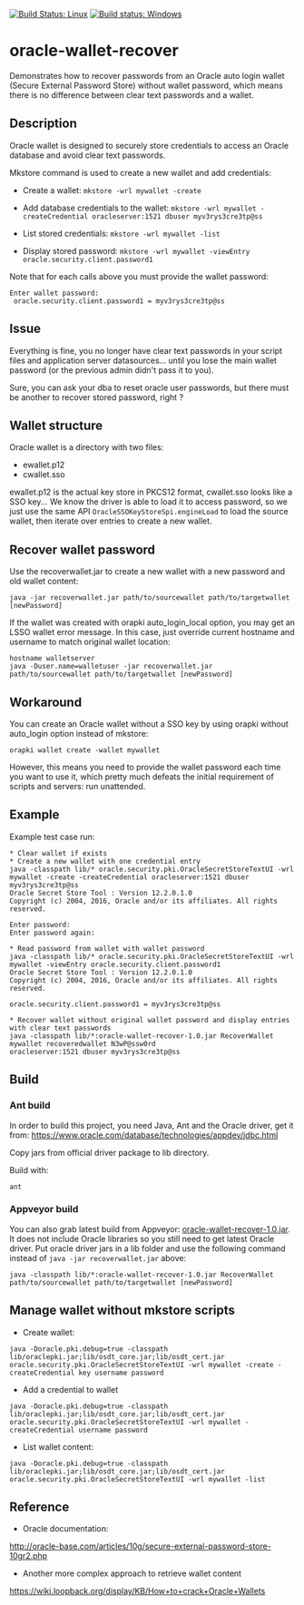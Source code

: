 [![Build Status: Linux](https://travis-ci.org/mguessan/oracle-wallet-recover.svg?branch=master)](https://travis-ci.org/mguessan/oracle-wallet-recover)
[![Build status: Windows](https://ci.appveyor.com/api/projects/status/uuvayjefe931ejpp?svg=true)](https://ci.appveyor.com/project/mguessan/oracle-wallet-recover)

# oracle-wallet-recover
Demonstrates how to recover passwords from an Oracle auto login wallet (Secure External Password Store) without wallet password, which means there is no difference between clear text passwords and a wallet.

## Description
Oracle wallet is designed to securely store credentials to access an Oracle database and avoid clear text passwords.

Mkstore command is used to create a new wallet and add credentials:

- Create a wallet:
`mkstore -wrl mywallet -create`

- Add database credentials to the wallet:
`mkstore -wrl mywallet -createCredential oracleserver:1521 dbuser myv3rys3cre3tp@ss`

- List stored credentials:
`mkstore -wrl mywallet -list`

- Display stored password:
`mkstore -wrl mywallet -viewEntry oracle.security.client.password1`

Note that for each calls above you must provide the wallet password:

```
Enter wallet password:
 oracle.security.client.password1 = myv3rys3cre3tp@ss
```
 
## Issue
Everything is fine, you no longer have clear text passwords in your script files and application server datasources...
until you lose the main wallet password (or the previous admin didn't pass it to you).

Sure, you can ask your dba to reset oracle user passwords, but there must be another to recover stored password, right ?

## Wallet structure
Oracle wallet is a directory with two files:
* ewallet.p12
* cwallet.sso

ewallet.p12 is the actual key store in PKCS12 format, cwallet.sso looks like a SSO key...
We know the driver is able to load it to access password, so we just use the same API `OracleSSOKeyStoreSpi.engineLoad`
to load the source wallet, then iterate over entries to create a new wallet.

## Recover wallet password
Use the recoverwallet.jar to create a new wallet with a new password and old wallet content:

`java -jar recoverwallet.jar path/to/sourcewallet path/to/targetwallet [newPassword]`

If the wallet was created with orapki auto_login_local option, you may get an LSSO wallet error message.
In this case, just override current hostname and username to match original wallet location:

```
hostname walletserver
java -Duser.name=walletuser -jar recoverwallet.jar path/to/sourcewallet path/to/targetwallet [newPassword]
```


## Workaround
You can create an Oracle wallet without a SSO key by using orapki without auto_login option instead of mkstore:

```
orapki wallet create -wallet mywallet
```

However, this means you need to provide the wallet password each time you want to use it, 
which pretty much defeats the initial requirement of scripts and servers: run unattended.

## Example
Example test case run:
```
* Clear wallet if exists
* Create a new wallet with one credential entry
java -classpath lib/* oracle.security.pki.OracleSecretStoreTextUI -wrl mywallet -create -createCredential oracleserver:1521 dbuser myv3rys3cre3tp@ss
Oracle Secret Store Tool : Version 12.2.0.1.0
Copyright (c) 2004, 2016, Oracle and/or its affiliates. All rights reserved.

Enter password:   
Enter password again:   

* Read password from wallet with wallet password
java -classpath lib/* oracle.security.pki.OracleSecretStoreTextUI -wrl mywallet -viewEntry oracle.security.client.password1
Oracle Secret Store Tool : Version 12.2.0.1.0
Copyright (c) 2004, 2016, Oracle and/or its affiliates. All rights reserved.

oracle.security.client.password1 = myv3rys3cre3tp@ss

* Recover wallet without original wallet password and display entries with clear text passwords
java -classpath lib/*:oracle-wallet-recover-1.0.jar RecoverWallet mywallet recoveredwallet N3wP@ssw0rd
oracleserver:1521 dbuser myv3rys3cre3tp@ss
```

## Build
### Ant build
In order to build this project, you need Java, Ant and the Oracle driver, get it from:
https://www.oracle.com/database/technologies/appdev/jdbc.html

Copy jars from official driver package to lib directory.

Build with:
```
ant
```

### Appveyor build
You can also grab latest build from Appveyor: [oracle-wallet-recover-1.0.jar](https://ci.appveyor.com/api/projects/mguessan/oracle-wallet-recover/artifacts/target%2Foracle-wallet-recover-1.0.jar?job=Environment%3A%20JAVA_HOME%3DC%3A%5CProgram%20Files%5CJava%5Cjdk1.8.0).
It does not include Oracle libraries so you still need to get latest Oracle driver.
Put oracle driver jars in a lib folder and use the following command instead of `java -jar recoverwallet.jar` above:

```
java -classpath lib/*:oracle-wallet-recover-1.0.jar RecoverWallet path/to/sourcewallet path/to/targetwallet [newPassword]
```
 

## Manage wallet without mkstore scripts
* Create wallet:

`java -Doracle.pki.debug=true -classpath lib/oraclepki.jar;lib/osdt_core.jar;lib/osdt_cert.jar oracle.security.pki.OracleSecretStoreTextUI -wrl mywallet -create -createCredential key username password`

* Add a credential to wallet

`java -Doracle.pki.debug=true -classpath lib/oraclepki.jar;lib/osdt_core.jar;lib/osdt_cert.jar oracle.security.pki.OracleSecretStoreTextUI -wrl mywallet -createCredential username password`

* List wallet content:

`java -Doracle.pki.debug=true -classpath lib/oraclepki.jar;lib/osdt_core.jar;lib/osdt_cert.jar oracle.security.pki.OracleSecretStoreTextUI -wrl mywallet -list`

## Reference

* Oracle documentation:

http://oracle-base.com/articles/10g/secure-external-password-store-10gr2.php

* Another more complex approach to retrieve wallet content

https://wiki.loopback.org/display/KB/How+to+crack+Oracle+Wallets
    
    
    
